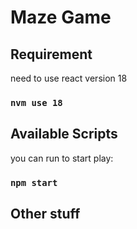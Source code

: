 # Maze Game

## Requirement

need to use react version 18

### `nvm use 18`

## Available Scripts

you can run to start play:

### `npm start`

## Other stuff
